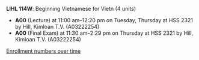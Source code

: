 **LIHL 114W**: Beginning Vietnamese for Vietn (4 units)

- **A00** (Lecture) at 11:00 am–12:20 pm on Tuesday, Thursday at HSS 2321 by Hill, Kimloan T.V. (A03222254)
- **A00** (Final Exam) at 11:30 am–2:29 pm on Thursday at HSS 2321 by Hill, Kimloan T.V. (A03222254)

[Enrollment numbers over time](./LIHL114W.tsv)
